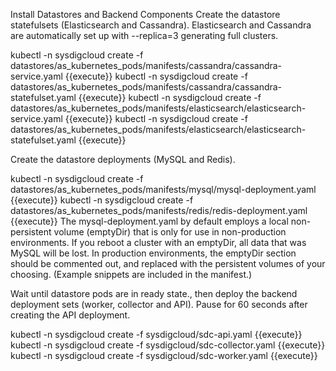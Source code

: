 Install Datastores and Backend Components 
Create the datastore statefulsets (Elasticsearch and Cassandra). Elasticsearch and Cassandra are automatically set up with --replica=3 generating full clusters.

kubectl -n sysdigcloud create -f datastores/as_kubernetes_pods/manifests/cassandra/cassandra-service.yaml {{execute}}
kubectl -n sysdigcloud create -f datastores/as_kubernetes_pods/manifests/cassandra/cassandra-statefulset.yaml {{execute}}
kubectl -n sysdigcloud create -f datastores/as_kubernetes_pods/manifests/elasticsearch/elasticsearch-service.yaml {{execute}}
kubectl -n sysdigcloud create -f datastores/as_kubernetes_pods/manifests/elasticsearch/elasticsearch-statefulset.yaml {{execute}}

Create the datastore deployments (MySQL and Redis).

kubectl -n sysdigcloud create -f datastores/as_kubernetes_pods/manifests/mysql/mysql-deployment.yaml {{execute}}
kubectl -n sysdigcloud create -f datastores/as_kubernetes_pods/manifests/redis/redis-deployment.yaml {{execute}}
The  mysql-deployment.yaml by default employs a local non-persistent volume (emptyDir) that is only for use in non-production environments. If you reboot a cluster with an emptyDir, all data that was MySQL will be lost. In production environments, the emptyDir section should be commented out, and replaced with the persistent volumes of your choosing. (Example snippets are included in the manifest.) 

Wait until datastore pods are in ready state., then deploy the backend deployment sets (worker, collector and API). Pause for 60 seconds after creating the API deployment.

kubectl -n sysdigcloud create -f sysdigcloud/sdc-api.yaml {{execute}}
kubectl -n sysdigcloud create -f sysdigcloud/sdc-collector.yaml {{execute}}
kubectl -n sysdigcloud create -f sysdigcloud/sdc-worker.yaml {{execute}}

